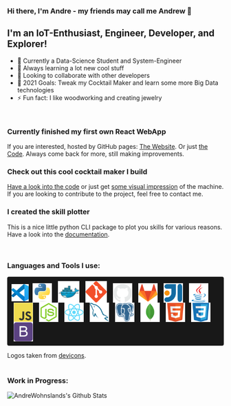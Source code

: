### Hi there, I'm Andre - my friends may call me Andrew 👋

## I'm an IoT-Enthusiast, Engineer, Developer, and Explorer!

- 🔭 Currently a Data-Science Student and System-Engineer
- 🌱 Always learning a lot new cool stuff
- 👯 Looking to collaborate with other developers
- 🥅 2021 Goals: Tweak my Cocktail Maker and learn some more Big Data technologies
- ⚡ Fun fact: I like woodworking and creating jewelry

<br />

### Currently finished my first own React WebApp

If you are interested, hosted by GitHub pages: [The Website](https://andrewohnsland.github.io/). Or just [the Code](https://github.com/AndreWohnsland/andrewohnsland.github.io). Always come back for more, still making improvements.

### Check out this cool cocktail maker I build

[Have a look into the code](https://github.com/AndreWohnsland/Cocktailmaker_AW) or just get [some visual impression](https://imgur.com/a/Z4tfISx) of the machine. If you are looking to contribute to the project, feel free to contact me.

### I created the skill plotter

This is a nice little python CLI package to plot you skills for various reasons. Have a look into the [documentation](https://skillplotter.readthedocs.io/).

<br />

### Languages and Tools I use:

<link rel="stylesheet" href="https://cdn.jsdelivr.net/gh/konpa/devicon@master/devicon.min.css">
<div style="background-color:#181818; border: 10px solid #181818; display: inline-block; border-radius: 4px;">
    <img vertical-align="bottom"width="40px" src="https://raw.githubusercontent.com/github/explore/80688e429a7d4ef2fca1e82350fe8e3517d3494d/topics/visual-studio-code/visual-studio-code.png" />
    <img style="vertical-align: bottom; padding-right: 5px; padding-left: 5px" width="45px" src="./icons/python-original.svg" />
    <img style="vertical-align: bottom; padding-right: 5px; padding-left: 5px" width="50px" src="./icons/docker-original.svg" />
    <img style="vertical-align: bottom; padding-right: 5px; padding-left: 5px" width="50px" src="./icons/git-original.svg" />
    <img style="vertical-align: bottom; padding-right: 5px; padding-left: 5px" width="45px" src="./icons/github-original.svg" />
    <img style="vertical-align: bottom; padding-right: 5px; padding-left: 5px" width="45px" src="./icons/gitlab-original.svg" />
    <img style="vertical-align: bottom; padding-right: 5px; padding-left: 5px" width="45px" src="./icons/intellij-original.svg" />
    <img style="vertical-align: bottom; padding-right: 5px; padding-left: 5px" width="45px" src="./icons/java-original.svg" />
    <img style="vertical-align: bottom; padding-right: 5px; padding-left: 5px" width="45px" src="./icons/javascript-original.svg" />
    <img style="vertical-align: bottom; padding-right: 5px; padding-left: 5px" width="45px" src="./icons/nodejs-original.svg" />
    <img style="vertical-align: bottom; padding-right: 5px; padding-left: 5px" width="45px" src="./icons/react-original.svg" />
    <img style="vertical-align: bottom; padding-right: 5px; padding-left: 5px" width="45px" src="./icons/mysql-original.svg" />
    <img style="vertical-align: bottom; padding-right: 5px; padding-left: 5px" width="45px" src="./icons/postgresql-plain.svg" />
    <img style="vertical-align: bottom; padding-right: 5px; padding-left: 5px" width="45px" src="./icons/mongodb-original.svg" />
    <img style="vertical-align: bottom; padding-right: 5px; padding-left: 5px" width="45px" src="./icons/html5-original.svg" />
    <img style="vertical-align: bottom; padding-right: 5px; padding-left: 5px" width="45px" src="./icons/css3-original.svg" />
    <img style="vertical-align: bottom; padding-right: 5px; padding-left: 5px" width="45px" src="./icons/bootstrap-plain.svg" />
</div>

<br />

Logos taken from [devicons](https://github.com/devicons/devicon).
<br />
<br />

### Work in Progress:

<img align="left" alt="AndreWohnslands's Github Stats" src="https://github-readme-stats.vercel.app/api?username=AndreWohnsland&show_icons=true&hide_border=true&theme=dark" />
